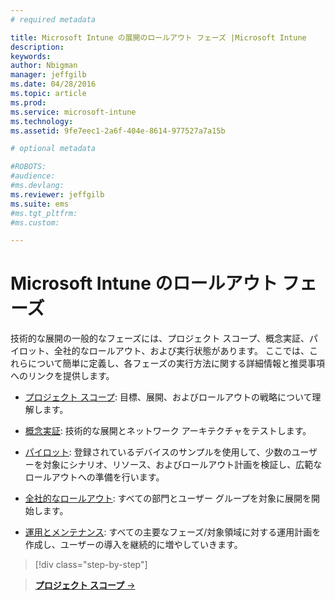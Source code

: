 ```yaml
---
# required metadata

title: Microsoft Intune の展開のロールアウト フェーズ |Microsoft Intune
description:
keywords:
author: Nbigman
manager: jeffgilb
ms.date: 04/28/2016
ms.topic: article
ms.prod:
ms.service: microsoft-intune
ms.technology:
ms.assetid: 9fe7eec1-2a6f-404e-8614-977527a7a15b

# optional metadata

#ROBOTS:
#audience:
#ms.devlang:
ms.reviewer: jeffgilb
ms.suite: ems
#ms.tgt_pltfrm:
#ms.custom:

---
```



# Microsoft Intune のロールアウト フェーズ
技術的な展開の一般的なフェーズには、プロジェクト スコープ、概念実証、パイロット、全社的なロールアウト、および実行状態があります。 ここでは、これらについて簡単に定義し、各フェーズの実行方法に関する詳細情報と推奨事項へのリンクを提供します。

<!--these phase descriptions below are way too short -->

-   [プロジェクト スコープ](project-scope.md): 目標、展開、およびロールアウトの戦略について理解します。

-   [概念実証](proof-of-concept.md): 技術的な展開とネットワーク アーキテクチャをテストします。

-   [パイロット](pilot.md): 登録されているデバイスのサンプルを使用して、少数のユーザーを対象にシナリオ、リソース、およびロールアウト計画を検証し、広範なロールアウトへの準備を行います。

-   [全社的なロールアウト](enterprise-rollout.md): すべての部門とユーザー グループを対象に展開を開始します。

-   [運用とメンテナンス](operations-and-maintenance.md): すべての主要なフェーズ/対象領域に対する運用計画を作成し、ユーザーの導入を継続的に増やしていきます。

<!--
These should be linked to topics in the plan & design section once it is back in the TOC
## Rolling out policies and apps
These topics will help you plan for the rollout of new policies and apps:
-   **[Roll out policies](policy-rollout.md)**

-   **[Roll out apps](application-rollout.md)**
-->


>[!div class="step-by-step"]

>[**プロジェクト スコープ** &rarr;](project-scope.md)  


<!--HONumber=May16_HO1-->


